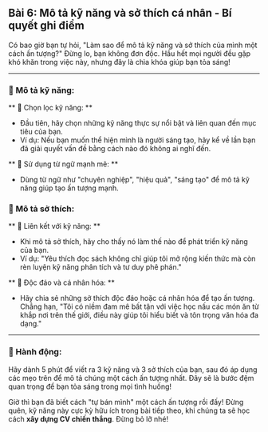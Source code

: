 ## Bài 6: Mô tả kỹ năng và sở thích cá nhân - Bí quyết ghi điểm

Có bao giờ bạn tự hỏi, "Làm sao để mô tả kỹ năng và sở thích của mình một cách ấn tượng?" Đừng lo, bạn không đơn độc. Hầu hết mọi người đều gặp khó khăn trong việc này, nhưng đây là chìa khóa giúp bạn tỏa sáng!

---

### 📌 Mô tả kỹ năng:

** 🔹 Chọn lọc kỹ năng: **  
- Đầu tiên, hãy chọn những kỹ năng thực sự nổi bật và liên quan đến mục tiêu của bạn.  
- Ví dụ: Nếu bạn muốn thể hiện mình là người sáng tạo, hãy kể về lần bạn đã giải quyết vấn đề bằng cách nào đó không ai nghĩ đến.

** 🔹 Sử dụng từ ngữ mạnh mẽ: **  
- Dùng từ ngữ như "chuyên nghiệp", "hiệu quả", "sáng tạo" để mô tả kỹ năng giúp tạo ấn tượng mạnh.

### 📌 Mô tả sở thích:

** 🔹 Liên kết với kỹ năng: **  
- Khi mô tả sở thích, hãy cho thấy nó làm thế nào để phát triển kỹ năng của bạn.  
- Ví dụ: "Yêu thích đọc sách không chỉ giúp tôi mở rộng kiến thức mà còn rèn luyện kỹ năng phân tích và tư duy phê phán."

** 🔹 Độc đáo và cá nhân hóa: **  
- Hãy chia sẻ những sở thích độc đáo hoặc cá nhân hóa để tạo ấn tượng. Chẳng hạn, "Tôi có niềm đam mê bất tận với việc học nấu các món ăn từ khắp nơi trên thế giới, điều này giúp tôi hiểu biết và tôn trọng văn hóa đa dạng."

---

### 🚀 Hành động:

Hãy dành 5 phút để viết ra 3 kỹ năng và 3 sở thích của bạn, sau đó áp dụng các mẹo trên để mô tả chúng một cách ấn tượng nhất. Đây sẽ là bước đệm quan trọng để bạn tỏa sáng trong mọi tình huống!

Giờ thì bạn đã biết cách "tự bán mình" một cách ấn tượng rồi đấy! Đừng quên, kỹ năng này cực kỳ hữu ích trong bài tiếp theo, khi chúng ta sẽ học cách **xây dựng CV chiến thắng**. Đừng bỏ lỡ nhé!